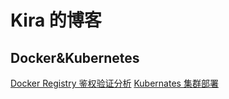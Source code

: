 # Kira 的博客

## Docker&Kubernetes

[Docker Registry 鉴权验证分析](./Docker&Kubernetes/2016-10-18-Docker-Registry-Authentication.md)
[Kubernates 集群部署](./Docker&Kubernetes/2016-10-01-Kubernates-Deployment.md)

